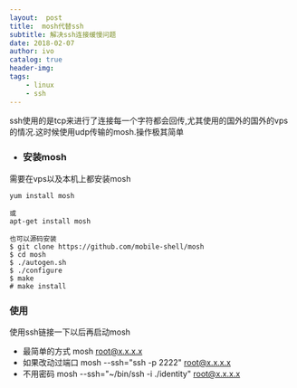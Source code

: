 ```yaml
---
layout:  post
title:  mosh代替ssh
subtitle: 解决ssh连接缓慢问题
date: 2018-02-07
author: ivo
catalog: true
header-img:
tags:
    - linux
    - ssh
---
```

ssh使用的是tcp来进行了连接每一个字符都会回传,尤其使用的国外的国外的vps的情况.这时候使用udp传输的mosh.操作极其简单

- ### 安装mosh
需要在vps以及本机上都安装mosh

```
yum install mosh

或
apt-get install mosh

也可以源码安装
$ git clone https://github.com/mobile-shell/mosh
$ cd mosh
$ ./autogen.sh
$ ./configure
$ make
# make install
```

### 使用
使用ssh链接一下以后再启动mosh
- 最简单的方式 mosh root@x.x.x.x
- 如果改动过端口  mosh --ssh="ssh -p 2222" root@x.x.x.x
- 不用密码  mosh --ssh="~/bin/ssh -i ./identity" root@x.x.x.x


